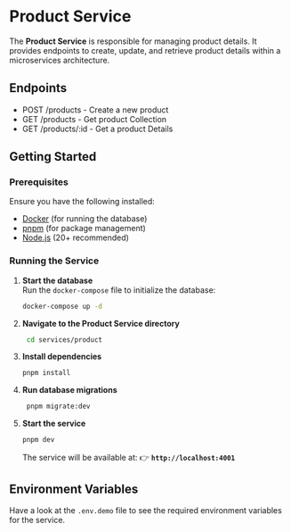 # Product Service

The **Product Service** is responsible for managing product details. It provides endpoints to create, update, and retrieve product details within a microservices architecture.

## Endpoints

- POST /products - Create a new product
- GET /products - Get product Collection
- GET /products/:id - Get a product Details

## Getting Started

### Prerequisites

Ensure you have the following installed:

- [Docker](https://www.docker.com/) (for running the database)
- [pnpm](https://pnpm.io/) (for package management)
- [Node.js](https://nodejs.org/) (20+ recommended)

### Running the Service

1. **Start the database**  
   Run the `docker-compose` file to initialize the database:

   ```bash
   docker-compose up -d
   ```

2. **Navigate to the Product Service directory**

   ```bash
    cd services/product
   ```

3. **Install dependencies**

   ```bash
   pnpm install
   ```

4. **Run database migrations**

   ```bash
    pnpm migrate:dev
   ```

5. **Start the service**

   ```bash
   pnpm dev
   ```

   The service will be available at:
   👉 **`http://localhost:4001`**

## Environment Variables

Have a look at the `.env.demo` file to see the required environment variables for the service.

